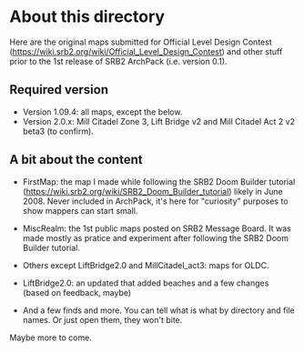 About this directory
=============

Here are the original maps submitted for Official Level Design Contest (https://wiki.srb2.org/wiki/Official_Level_Design_Contest) and other stuff prior to the 1st release of SRB2 ArchPack (i.e. version 0.1).


Required version
-------------

* Version 1.09.4: all maps, except the below.
* Version 2.0.x: Mill Citadel Zone 3, Lift Bridge v2 and Mill Citadel Act 2 v2 beta3 (to confirm).


A bit about the content
-------------

* FirstMap: the map I made while following the SRB2 Doom Builder tutorial (https://wiki.srb2.org/wiki/SRB2_Doom_Builder_tutorial) likely in June 2008. Never included in ArchPack, it's here for "curiosity" purposes to show mappers can start small.

* MiscRealm: the 1st public maps posted on SRB2 Message Board. It was made mostly as pratice and experiment after following the SRB2 Doom Builder tutorial.

* Others except LiftBridge2.0 and MillCitadel_act3: maps for OLDC.

* LiftBridge2.0: an updated that added beaches and a few changes (based on feedback, maybe)

* And a few finds and more. You can tell what is what by directory and file names. Or just open them, they won't bite.

Maybe more to come.
